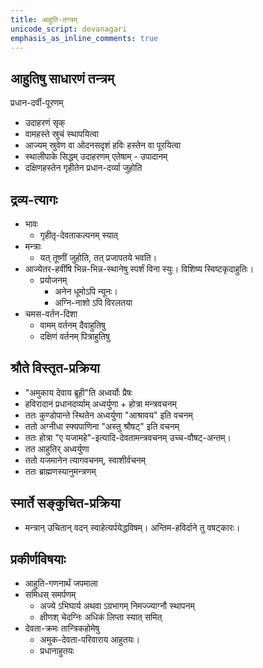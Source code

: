 ```yaml
---
title: आहुति-तन्त्रम्
unicode_script: devanagari
emphasis_as_inline_comments: true
---
```


## आहुतिषु साधारणं तन्त्रम्

प्रधान-दर्वी-पूरणम्
- उदाहरणं सृक्
- वामहस्ते स्रुचं स्थापयित्वा
- आज्यम् स्रुवेण वा ओदनसदृशं हविः हस्तेन वा पूरयित्वा
- स्थालीपाके सिद्धम् उदाहरणम् एतेषाम् - उपादानम्
- दक्षिणहस्तेन गृहीतेन प्रधान-दर्व्या जुहोति

## द्रव्य-त्यागः
- भावः
  - गृहीतृ-देवताकल्पनम् स्यात्
- मन्त्राः
  - यत् तूष्णीं जुहोति, तत् प्रजापतये भवति।
- आज्येतर-हवींषि भिन्न-भिन्न-स्थानेषु स्पर्शं विना स्युः। विशिष्य स्विष्टकृदाहुतिः।
  - प्रयोजनम्
    - अनेन धूमोऽपि न्यूनः।
    - अग्नि-नाशो ऽपि विरलतया
- चमस-वर्तन-दिशा
  - वामम् वर्तनम् दैवाहुतिषु
  - दक्षिणं वर्तनम् पित्राहुतिषु

## श्रौते विस्तृत-प्रक्रिया
- "अमुकाय देवाय ब्रूही"ति अध्वर्योः प्रैषः
- हविरादानं प्रधानदर्व्याम् अध्वर्युणा +‌ होत्रा मन्त्रवचनम्
- ततः कुण्डोपान्ते स्थितेन अध्वर्युणा "आश्रावय" इति वचनम्
- ततो अग्नीधा स्फ्यपाणिना "अस्तु श्रौषट्" इति वचनम्
- ततः होत्रा "ए यजामहे"-इत्यादि-देवतामन्त्रवचनम् उच्च-वौषट्-अन्तम्।
- तत आहुतिर् अध्वर्युणा
- ततो यजमानेन त्यागवचनम्, स्वाशीर्वचनम्
- ततः ब्राह्मणस्यानुमन्त्रणम्

## स्मार्ते सङ्कुचित-प्रक्रिया

- मन्त्रान् उचितान् वदन् स्वाहेत्यर्पयेद्धविषम्। अन्तिम-हविर्दाने तु वषट्कारः।

## प्रकीर्णविषयाः
- आहुति-गणनार्थं जपमाला
- समिधस् समर्पणम्
  - अज्ये ऽभिघार्य अथवा ऽग्रभागम् निमज्ज्याग्नौ स्थापनम्
  - क्षीणश् चेदग्निः अधिकं लिप्ता स्यात् समित्
- देवता-क्रमः तान्त्रिकहोमेषु
  - अमुक-देवता-परिवाराय आहुतयः।
  - प्रधानाहुतयः
